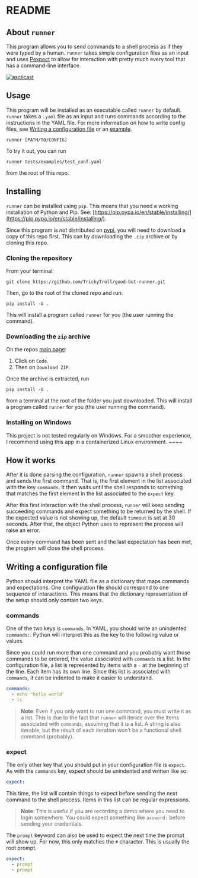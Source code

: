 # README

## About `runner`

This program allows you to send commands to a shell process as if they were typed by a human. `runner` takes simple configuration files as an input and uses [Pexpect](https://pexpect.readthedocs.io/en/stable/) to allow for interaction with pretty much every tool that has a command-line interface.

[![asciicast](https://asciinema.org/a/Ode6853fZxYgoGuAkb3IpNxHc.svg)](https://asciinema.org/a/Ode6853fZxYgoGuAkb3IpNxHc)

## Usage

This program will be installed as an executable called `runner` by default. `runner` takes a `.yaml` file as an input and runs commands according to the instructions in the YAML file. For more information on how to write config files, see [Writing a configuration file](#writing-a-configuration-file) or an [example](https://github.com/TrickyTroll/good-bot-runner/blob/main/tests/examples/test_conf.yaml).

```shell
runner [PATH/TO/CONFIG]
```

To try it out, you can run

```shell
runner tests/examples/test_conf.yaml
```

from the root of this repo.

## Installing

`runner` can be installed using `pip`. This means that you need a working installation of Python and Pip. See: [https://pip.pypa.io/en/stable/installing/](https://pip.pypa.io/en/stable/installing/).

Since this program is *not* distributed on [pypi](https://pypi.org), you will need to download a copy of this repo first. This can by downloading the `.zip` archive or by cloning this repo.

### Cloning the repository

From your terminal:

```shell
git clone https://github.com/TrickyTroll/good-bot-runner.git
```

Then, go to the root of the cloned repo and run:

```shell
pip install -U .
```

This will install a program called `runner` for you (the user running the command).

### Downloading the `zip` archive

On the repos [main page](https://github.com/TrickyTroll/good-bot-runner):

1. Click on `Code`.
2. Then on `Download ZIP`.

Once the archive is extracted, run

```shell
pip install -U .
```

from a terminal at the root of the folder you just downloaded. This will install a program called `runner` for you (the user running the command).

### Installing on Windows

This project is not tested regularly on Windows. For a smoother experience, I recommend using this app in a containerized Linux environment. ~~~~

## How it works
After it is done parsing the configuration,  `runner` spawns a shell process and sends the first command. That is, the first element in the list associated with the key `commands`. It then waits until the shell responds to something that matches the first element in the list associated to the `expect` key.

After this first interaction with the shell process, `runner` will keep sending succeeding commands and expect something to be returned by the shell. If the expected value is not showing up, the default `timeout` is set at 30 seconds. After that, the object Python uses to represent the process will raise an error.

Once every command has been sent and the last expectation has been met, the program will close the shell process.

## Writing a configuration file
Python should interpret the YAML file as a dictionary that maps commands and expectations. One configuration file should correspond to one sequence of interactions. This means that the dictionary representation of the setup should only contain two keys.

### commands

One of the two keys is `commands`. In YAML, you should write an unindented `commands:`. Python will interpret this as the key to the following value or values.

Since you could run more than one command and you probably want those commands to be ordered, the value associated with  `commands` is a list. In the configuration file, a list is represented by items with a `-` at the beginning of the line. Each item has its own line. Since this list is associated with `commands`, it can be indented to make it easier to understand.

```yaml
commands:
  - echo 'hello world'
  - ls
```

> **Note**: Even if you only want to run one command, you must write it as a list. This is due to the fact that `runner` will iterate over the items associated with `commands`, assuming that it is a list. A string is also iterable, but the result of each iteration won’t be a functional shell command (probably).  

### expect

The only other key that you should put in your configuration file is `expect`. As with the `commands` key, expect should be unindented and written like so:

```yaml
expect:
```

This time, the list will contain things to expect before sending the next command to the shell process. Items in this list can be regular expressions.

> **Note**: This is useful if you are recording a demo where you need to login somewhere. You could expect something like `assword:` before sending your credentials.  

The `prompt` keyword can also be used to expect the next time the prompt will show up. For now, this only matches the `#` character. This is usually the root prompt.

```yaml
expect:
  - prompt
  - prompt
```
